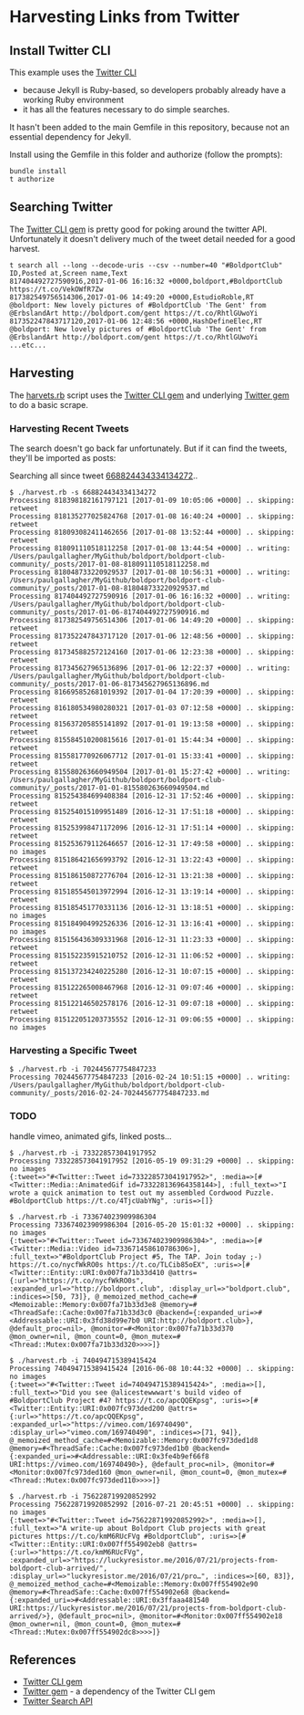 # Harvesting Links from Twitter

## Install Twitter CLI

This example uses the [Twitter CLI](https://github.com/sferik/t)

* because Jekyll is Ruby-based, so developers probably already have a working Ruby environment
* it has all the features necessary to do simple searches.

It hasn't been added to the main Gemfile in this repository, because not an essential dependency for Jekyll.

Install using the Gemfile in this folder and authorize (follow the prompts):

```
bundle install
t authorize
```

## Searching Twitter

The [Twitter CLI gem](https://github.com/sferik/t) is pretty good for poking around the twitter API.
Unfortunately it doesn't delivery much of the tweet detail needed for a good harvest.

```
t search all --long --decode-uris --csv --number=40 "#BoldportClub"
ID,Posted at,Screen name,Text
817404492727590916,2017-01-06 16:16:32 +0000,boldport,#BoldportClub https://t.co/VekOWfR7Zw
817382549756514306,2017-01-06 14:49:20 +0000,EstudioRoble,RT @boldport: New lovely pictures of #BoldportClub 'The Gent' from @ErbslandArt http://boldport.com/gent https://t.co/RhtlGUwoYi
817352247843717120,2017-01-06 12:48:56 +0000,HashDefineElec,RT @boldport: New lovely pictures of #BoldportClub 'The Gent' from @ErbslandArt http://boldport.com/gent https://t.co/RhtlGUwoYi
...etc...
```

## Harvesting

The [harvets.rb](./harvest.rb) script uses the [Twitter CLI gem](https://github.com/sferik/t)
and underlying [Twitter gem](https://github.com/sferik/twitter) to do a basic scrape.


### Harvesting Recent Tweets

The search doesn't go back far unfortunately. But if it can find the tweets, they'll be imported as posts:

Searching all since tweet [668824434334134272](https://twitter.com/boldport/status/668824434334134272)..
```
$ ./harvest.rb -s 668824434334134272
Processing 818398182161797121 [2017-01-09 10:05:06 +0000] .. skipping: retweet
Processing 818135277025824768 [2017-01-08 16:40:24 +0000] .. skipping: retweet
Processing 818093082411462656 [2017-01-08 13:52:44 +0000] .. skipping: retweet
Processing 818091110518112258 [2017-01-08 13:44:54 +0000] .. writing: /Users/paulgallagher/MyGithub/boldport/boldport-club-community/_posts/2017-01-08-818091110518112258.md
Processing 818048733220929537 [2017-01-08 10:56:31 +0000] .. writing: /Users/paulgallagher/MyGithub/boldport/boldport-club-community/_posts/2017-01-08-818048733220929537.md
Processing 817404492727590916 [2017-01-06 16:16:32 +0000] .. writing: /Users/paulgallagher/MyGithub/boldport/boldport-club-community/_posts/2017-01-06-817404492727590916.md
Processing 817382549756514306 [2017-01-06 14:49:20 +0000] .. skipping: retweet
Processing 817352247843717120 [2017-01-06 12:48:56 +0000] .. skipping: retweet
Processing 817345882572124160 [2017-01-06 12:23:38 +0000] .. skipping: retweet
Processing 817345627965136896 [2017-01-06 12:22:37 +0000] .. writing: /Users/paulgallagher/MyGithub/boldport/boldport-club-community/_posts/2017-01-06-817345627965136896.md
Processing 816695852681019392 [2017-01-04 17:20:39 +0000] .. skipping: retweet
Processing 816180534980280321 [2017-01-03 07:12:58 +0000] .. skipping: retweet
Processing 815637205855141892 [2017-01-01 19:13:58 +0000] .. skipping: retweet
Processing 815584510200815616 [2017-01-01 15:44:34 +0000] .. skipping: retweet
Processing 815581770926067712 [2017-01-01 15:33:41 +0000] .. skipping: retweet
Processing 815580263660949504 [2017-01-01 15:27:42 +0000] .. writing: /Users/paulgallagher/MyGithub/boldport/boldport-club-community/_posts/2017-01-01-815580263660949504.md
Processing 815254384699408384 [2016-12-31 17:52:46 +0000] .. skipping: retweet
Processing 815254015109951489 [2016-12-31 17:51:18 +0000] .. skipping: retweet
Processing 815253998471172096 [2016-12-31 17:51:14 +0000] .. skipping: retweet
Processing 815253679112646657 [2016-12-31 17:49:58 +0000] .. skipping: no images
Processing 815186421656993792 [2016-12-31 13:22:43 +0000] .. skipping: retweet
Processing 815186150872776704 [2016-12-31 13:21:38 +0000] .. skipping: retweet
Processing 815185545013972994 [2016-12-31 13:19:14 +0000] .. skipping: retweet
Processing 815185451770331136 [2016-12-31 13:18:51 +0000] .. skipping: no images
Processing 815184904992526336 [2016-12-31 13:16:41 +0000] .. skipping: no images
Processing 815156436309331968 [2016-12-31 11:23:33 +0000] .. skipping: retweet
Processing 815152235915210752 [2016-12-31 11:06:52 +0000] .. skipping: retweet
Processing 815137234240225280 [2016-12-31 10:07:15 +0000] .. skipping: retweet
Processing 815122265008467968 [2016-12-31 09:07:46 +0000] .. skipping: retweet
Processing 815122146502578176 [2016-12-31 09:07:18 +0000] .. skipping: retweet
Processing 815122051203735552 [2016-12-31 09:06:55 +0000] .. skipping: no images
```

### Harvesting a Specific Tweet

```
$ ./harvest.rb -i 702445677754847233
Processing 702445677754847233 [2016-02-24 10:51:15 +0000] .. writing: /Users/paulgallagher/MyGithub/boldport/boldport-club-community/_posts/2016-02-24-702445677754847233.md
```

### TODO

handle vimeo, animated gifs, linked posts...

```
$ ./harvest.rb -i 733228573041917952
Processing 733228573041917952 [2016-05-19 09:31:29 +0000] .. skipping: no images
{:tweet=>"#<Twitter::Tweet id=733228573041917952>", :media=>[#<Twitter::Media::AnimatedGif id=733228136964358144>], :full_text=>"I wrote a quick animation to test out my assembled Cordwood Puzzle. #BoldportClub https://t.co/4TjcUabYNg", :uris=>[]}

$ ./harvest.rb -i 733674023909986304
Processing 733674023909986304 [2016-05-20 15:01:32 +0000] .. skipping: no images
{:tweet=>"#<Twitter::Tweet id=733674023909986304>", :media=>[#<Twitter::Media::Video id=733671458610786306>], :full_text=>"#BoldportClub Project #5, The TAP. Join today ;-) https://t.co/nycfWkRO0s https://t.co/TLCib85oEX", :uris=>[#<Twitter::Entity::URI:0x007fa71b33d410 @attrs={:url=>"https://t.co/nycfWkRO0s", :expanded_url=>"http://boldport.club", :display_url=>"boldport.club", :indices=>[50, 73]}, @_memoized_method_cache=#<Memoizable::Memory:0x007fa71b33d3e8 @memory=#<ThreadSafe::Cache:0x007fa71b33d3c0 @backend={:expanded_uri=>#<Addressable::URI:0x3fd38d99e7b0 URI:http://boldport.club>}, @default_proc=nil>, @monitor=#<Monitor:0x007fa71b33d370 @mon_owner=nil, @mon_count=0, @mon_mutex=#<Thread::Mutex:0x007fa71b33d320>>>>]}

$ ./harvest.rb -i 740494715389415424
Processing 740494715389415424 [2016-06-08 10:44:32 +0000] .. skipping: no images
{:tweet=>"#<Twitter::Tweet id=740494715389415424>", :media=>[], :full_text=>"Did you see @alicestewwwart's build video of #BoldportClub Project #4? https://t.co/apcQQEKpsg", :uris=>[#<Twitter::Entity::URI:0x007fc973ded200 @attrs={:url=>"https://t.co/apcQQEKpsg", :expanded_url=>"https://vimeo.com/169740490", :display_url=>"vimeo.com/169740490", :indices=>[71, 94]}, @_memoized_method_cache=#<Memoizable::Memory:0x007fc973ded1d8 @memory=#<ThreadSafe::Cache:0x007fc973ded1b0 @backend={:expanded_uri=>#<Addressable::URI:0x3fe4b9ef66f8 URI:https://vimeo.com/169740490>}, @default_proc=nil>, @monitor=#<Monitor:0x007fc973ded160 @mon_owner=nil, @mon_count=0, @mon_mutex=#<Thread::Mutex:0x007fc973ded110>>>>]}

$ ./harvest.rb -i 756228719920852992
Processing 756228719920852992 [2016-07-21 20:45:51 +0000] .. skipping: no images
{:tweet=>"#<Twitter::Tweet id=756228719920852992>", :media=>[], :full_text=>"A write-up about Boldport Club projects with great pictures https://t.co/kmM6RUcFVg #BoldportClub", :uris=>[#<Twitter::Entity::URI:0x007ff554902eb8 @attrs={:url=>"https://t.co/kmM6RUcFVg", :expanded_url=>"https://luckyresistor.me/2016/07/21/projects-from-boldport-club-arrived/", :display_url=>"luckyresistor.me/2016/07/21/pro…", :indices=>[60, 83]}, @_memoized_method_cache=#<Memoizable::Memory:0x007ff554902e90 @memory=#<ThreadSafe::Cache:0x007ff554902e68 @backend={:expanded_uri=>#<Addressable::URI:0x3ffaaa481540 URI:https://luckyresistor.me/2016/07/21/projects-from-boldport-club-arrived/>}, @default_proc=nil>, @monitor=#<Monitor:0x007ff554902e18 @mon_owner=nil, @mon_count=0, @mon_mutex=#<Thread::Mutex:0x007ff554902dc8>>>>]}

```

## References
* [Twitter CLI gem](https://github.com/sferik/t)
* [Twitter gem](https://github.com/sferik/twitter) - a dependency of the Twitter CLI gem
* [Twitter Search API](https://dev.twitter.com/rest/public/search)
